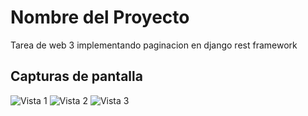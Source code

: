 # Nombre del Proyecto
Tarea de web 3 implementando paginacion en django rest framework

## Capturas de pantalla
![Vista 1](assets/1.png)
![Vista 2](assets/2.png)
![Vista 3](assets/3.png)
